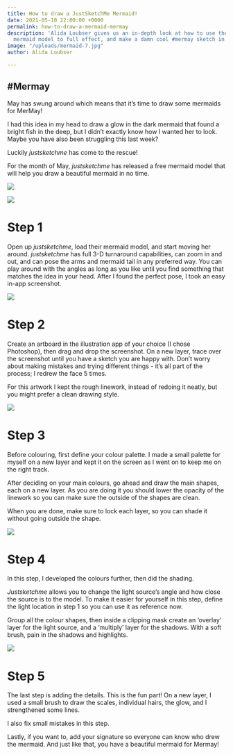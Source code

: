 ```yaml
---
title: How to draw a JustSketchMe Mermaid!
date: 2021-05-10 22:00:00 +0000
permalink: how-to-draw-a-mermaid-mermay
description: 'Alida Loubser gives us an in-depth look at how to use the JustSketchMe
  mermaid model to full effect, and make a damn cool #mermay sketch in the process!'
image: "/uploads/mermaid-7.jpg"
author: Alida Loubser

---
```

## **#Mermay**

May has swung around which means that it’s time to draw some mermaids for MerMay!

I had this idea in my head to draw a glow in the dark mermaid that found a bright fish in the deep, but I didn’t exactly know how I wanted her to look. Maybe you have also been struggling this last week?

Luckily _justsketchme_ has come to the rescue!

For the month of May, _justsketchme_ has released a free mermaid model that will help you draw a beautiful mermaid in no time.

![](/uploads/capture.JPG)

![](/uploads/mermaid-1.jpg)

# **Step 1**

Open up _justsketchme_, load their mermaid model, and start moving her around. _justsketchme_ has full 3-D turnaround capabilities, can zoom in and out, and can pose the arms and mermaid tail in any preferred way. You can play around with the angles as long as you like until you find something that matches the idea in your head. After I found the perfect pose, I took an easy in-app screenshot.

_![](/uploads/mermaid-2_3.jpg)_

# **Step 2**

Create an artboard in the illustration app of your choice (I chose Photoshop), then drag and drop the screenshot. On a new layer, trace over the screenshot until you have a sketch you are happy with. Don’t worry about making mistakes and trying different things - it’s all part of the process; I redrew the face 5 times.

For this artwork I kept the rough linework, instead of redoing it neatly, but you might prefer a clean drawing style.

_![](/uploads/mermaid-4.jpg)_

# **Step 3**

Before colouring, first define your colour palette. I made a small palette for myself on a new layer and kept it on the screen as I went on to keep me on the right track.

After deciding on your main colours, go ahead and draw the main shapes, each on a new layer. As you are doing it you should lower the opacity of the linework so you can make sure the outside of the shapes are clean.

When you are done, make sure to lock each layer, so you can shade it without going outside the shape.

_![](/uploads/mermaid-5_6.jpg)_

# **Step 4**

In this step, I developed the colours further, then did the shading.

_Justsketchme_ allows you to change the light source’s angle and how close the source is to the model. To make it easier for yourself in this step, define the light location in step 1 so you can use it as reference now.

Group all the colour shapes, then inside a clipping mask create an ‘overlay’ layer for the light source, and a ‘multiply’ layer for the shadows. With a soft brush, pain in the shadows and highlights.

_![](/uploads/mermaid-7.jpg)_

# **Step 5**

The last step is adding the details. This is the fun part! On a new layer, I used a small brush to draw the scales, individual hairs, the glow, and I strengthened some lines.

I also fix small mistakes in this step.

Lastly, if you want to, add your signature so everyone can know who drew the mermaid. And just like that, you have a beautiful mermaid for Mermay!